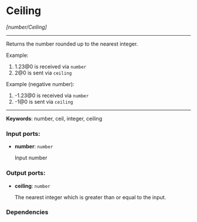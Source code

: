 # Ceiling

_[number/Ceiling]_

---

Returns the number rounded up to the nearest integer.  
  
Example:  
  
1. 1.23@0 is received via `number`  
2. 2@0 is sent via `ceiling`  
  
Example (negative number):  
  
1. -1.23@0 is received via `number`  
2. -1@0 is sent via `ceiling`  

---

__Keywords__: number, ceil, integer, ceiling

### Input ports:

* __number__: ` number `

    Input number

### Output ports:

* __ceiling__: ` number `

    The nearest integer which is greater than or equal to the input.

### Dependencies




